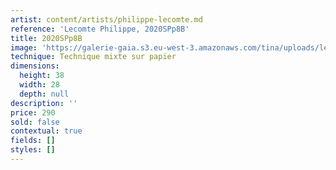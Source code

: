 ```yaml
---
artist: content/artists/philippe-lecomte.md
reference: 'Lecomte Philippe, 2020SPp8B'
title: 2020SPp8B
image: 'https://galerie-gaia.s3.eu-west-3.amazonaws.com/tina/uploads/lecomte-philippe/Philippe Lecomte - 2020_8B - 38x28.jpg'
technique: Technique mixte sur papier
dimensions:
  height: 38
  width: 28
  depth: null
description: ''
price: 290
sold: false
contextual: true
fields: []
styles: []
---
```


